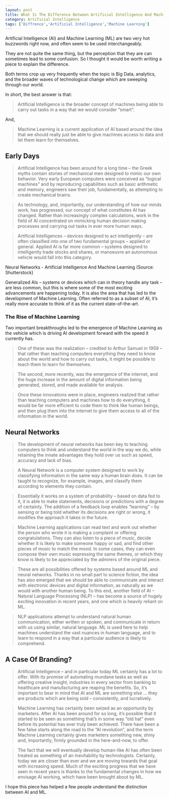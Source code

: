 ```yaml
---
layout: post
title: What Is The Difference Between Artificial Intelligence And Machine Learning?
category: Artificial Intelligence
tags: ['Diffrence','Artificial Intelligence','Machine Learning']
---
```


Artificial Intelligence (AI) and Machine Learning (ML) are two very hot buzzwords right now, and often seem to be used interchangeably.

They are not quite the same thing, but the perception that they are can sometimes lead to some confusion. So I thought it would be worth writing a piece to explain the difference.

Both terms crop up very frequently when the topic is Big Data, analytics, and the broader waves of technological change which are sweeping through our world.

In short, the best answer is that:

>Artificial Intelligence is the broader concept of machines being able to carry out tasks in a way that we would consider “smart”.

And,

>Machine Learning is a current application of AI based around the idea that we should really just be able to give machines access to data and let them learn for themselves.


## Early Days

>Artificial Intelligence has been around for a long time – the Greek myths contain stories of mechanical men designed to mimic our own behavior. Very early European computers were conceived as “logical machines” and by reproducing capabilities such as basic arithmetic and memory, engineers saw their job, fundamentally, as attempting to create mechanical brains.

>As technology, and, importantly, our understanding of how our minds work, has progressed, our concept of what constitutes AI has changed. Rather than increasingly complex calculations, work in the field of AI concentrated on mimicking human decision making processes and carrying out tasks in ever more human ways.

>Artificial Intelligences – devices designed to act intelligently – are often classified into one of two fundamental groups – applied or general. Applied AI is far more common – systems designed to intelligently trade stocks and shares, or manoeuvre an autonomous vehicle would fall into this category.

Neural Networks - Artificial Intelligence And Machine Learning (Source: Shutterstock)

Generalized AIs – systems or devices which can in theory handle any task – are less common, but this is where some of the most exciting advancements are happening today. It is also the area that has led to the development of Machine Learning. Often referred to as a subset of AI, it’s really more accurate to think of it as the current state-of-the-art.


### The Rise of Machine Learning

Two important breakthroughs led to the emergence of Machine Learning as the vehicle which is driving AI development forward with the speed it currently has.

>One of these was the realization – credited to Arthur Samuel in 1959 – that rather than teaching computers everything they need to know about the world and how to carry out tasks, it might be possible to teach them to learn for themselves.

>The second, more recently, was the emergence of the internet, and the huge increase in the amount of digital information being generated, stored, and made available for analysis.

>Once these innovations were in place, engineers realized that rather than teaching computers and machines how to do everything, it would be far more efficient to code them to think like human beings, and then plug them into the internet to give them access to all of the information in the world.


## Neural Networks

>The development of neural networks has been key to teaching computers to think and understand the world in the way we do, while retaining the innate advantages they hold over us such as speed, accuracy and lack of bias.

>A Neural Network is a computer system designed to work by classifying information in the same way a human brain does. It can be taught to recognize, for example, images, and classify them according to elements they contain.

>Essentially it works on a system of probability – based on data fed to it, it is able to make statements, decisions or predictions with a degree of certainty. The addition of a feedback loop enables “learning” – by sensing or being told whether its decisions are right or wrong, it modifies the approach it takes in the future.

>Machine Learning applications can read text and work out whether the person who wrote it is making a complaint or offering congratulations. They can also listen to a piece of music, decide whether it is likely to make someone happy or sad, and find other pieces of music to match the mood. In some cases, they can even compose their own music expressing the same themes, or which they know is likely to be appreciated by the admirers of the original piece.

>These are all possibilities offered by systems based around ML and neural networks. Thanks in no small part to science fiction, the idea has also emerged that we should be able to communicate and interact with electronic devices and digital information, as naturally as we would with another human being. To this end, another field of AI – Natural Language Processing (NLP) – has become a source of hugely exciting innovation in recent years, and one which is heavily reliant on ML.

>NLP applications attempt to understand natural human communication, either written or spoken, and communicate in return with us using similar, natural language. ML is used here to help machines understand the vast nuances in human language, and to learn to respond in a way that a particular audience is likely to comprehend.


## A Case Of Branding?

>Artificial Intelligence – and in particular today ML certainly has a lot to offer. With its promise of automating mundane tasks as well as offering creative insight, industries in every sector from banking to healthcare and manufacturing are reaping the benefits. So, it’s important to bear in mind that AI and ML are something else … they are products which are being sold – consistently, and lucratively.

>Machine Learning has certainly been seized as an opportunity by marketers. After AI has been around for so long, it’s possible that it started to be seen as something that’s in some way “old hat”  even before its potential has ever truly been achieved. There have been a few false starts along the road to the “AI revolution”, and the term Machine Learning certainly gives marketers something new, shiny and, importantly, firmly grounded in the here-and-now, to offer.

>The fact that we will eventually develop human-like AI has often been treated as something of an inevitability by technologists. Certainly, today we are closer than ever and we are moving towards that goal with increasing speed. Much of the exciting progress that we have seen in recent years is thanks to the fundamental changes in how we envisage AI working, which have been brought about by ML.

I hope this piece has helped a few people understand the distinction between AI and ML. 
